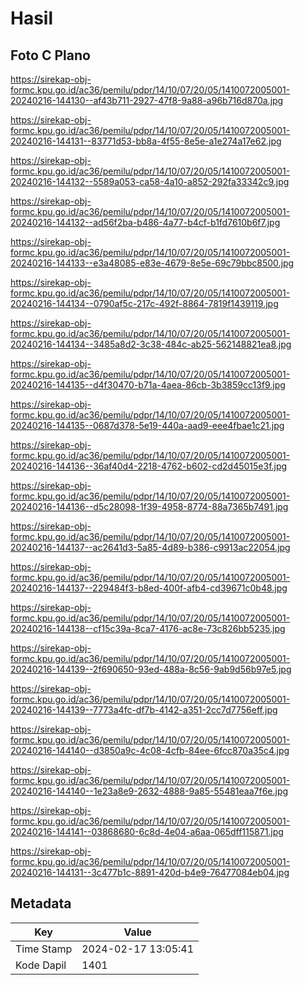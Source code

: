 # Hasil

## Foto C Plano

https://sirekap-obj-formc.kpu.go.id/ac36/pemilu/pdpr/14/10/07/20/05/1410072005001-20240216-144130--af43b711-2927-47f8-9a88-a96b716d870a.jpg

https://sirekap-obj-formc.kpu.go.id/ac36/pemilu/pdpr/14/10/07/20/05/1410072005001-20240216-144131--83771d53-bb8a-4f55-8e5e-a1e274a17e62.jpg

https://sirekap-obj-formc.kpu.go.id/ac36/pemilu/pdpr/14/10/07/20/05/1410072005001-20240216-144132--5589a053-ca58-4a10-a852-292fa33342c9.jpg

https://sirekap-obj-formc.kpu.go.id/ac36/pemilu/pdpr/14/10/07/20/05/1410072005001-20240216-144132--ad56f2ba-b486-4a77-b4cf-b1fd7610b6f7.jpg

https://sirekap-obj-formc.kpu.go.id/ac36/pemilu/pdpr/14/10/07/20/05/1410072005001-20240216-144133--e3a48085-e83e-4679-8e5e-69c79bbc8500.jpg

https://sirekap-obj-formc.kpu.go.id/ac36/pemilu/pdpr/14/10/07/20/05/1410072005001-20240216-144134--0790af5c-217c-492f-8864-7819f1439119.jpg

https://sirekap-obj-formc.kpu.go.id/ac36/pemilu/pdpr/14/10/07/20/05/1410072005001-20240216-144134--3485a8d2-3c38-484c-ab25-562148821ea8.jpg

https://sirekap-obj-formc.kpu.go.id/ac36/pemilu/pdpr/14/10/07/20/05/1410072005001-20240216-144135--d4f30470-b71a-4aea-86cb-3b3859cc13f9.jpg

https://sirekap-obj-formc.kpu.go.id/ac36/pemilu/pdpr/14/10/07/20/05/1410072005001-20240216-144135--0687d378-5e19-440a-aad9-eee4fbae1c21.jpg

https://sirekap-obj-formc.kpu.go.id/ac36/pemilu/pdpr/14/10/07/20/05/1410072005001-20240216-144136--36af40d4-2218-4762-b602-cd2d45015e3f.jpg

https://sirekap-obj-formc.kpu.go.id/ac36/pemilu/pdpr/14/10/07/20/05/1410072005001-20240216-144136--d5c28098-1f39-4958-8774-88a7365b7491.jpg

https://sirekap-obj-formc.kpu.go.id/ac36/pemilu/pdpr/14/10/07/20/05/1410072005001-20240216-144137--ac2641d3-5a85-4d89-b386-c9913ac22054.jpg

https://sirekap-obj-formc.kpu.go.id/ac36/pemilu/pdpr/14/10/07/20/05/1410072005001-20240216-144137--229484f3-b8ed-400f-afb4-cd39671c0b48.jpg

https://sirekap-obj-formc.kpu.go.id/ac36/pemilu/pdpr/14/10/07/20/05/1410072005001-20240216-144138--cf15c39a-8ca7-4176-ac8e-73c826bb5235.jpg

https://sirekap-obj-formc.kpu.go.id/ac36/pemilu/pdpr/14/10/07/20/05/1410072005001-20240216-144139--2f690650-93ed-488a-8c56-9ab9d56b97e5.jpg

https://sirekap-obj-formc.kpu.go.id/ac36/pemilu/pdpr/14/10/07/20/05/1410072005001-20240216-144139--7773a4fc-df7b-4142-a351-2cc7d7756eff.jpg

https://sirekap-obj-formc.kpu.go.id/ac36/pemilu/pdpr/14/10/07/20/05/1410072005001-20240216-144140--d3850a9c-4c08-4cfb-84ee-6fcc870a35c4.jpg

https://sirekap-obj-formc.kpu.go.id/ac36/pemilu/pdpr/14/10/07/20/05/1410072005001-20240216-144140--1e23a8e9-2632-4888-9a85-55481eaa7f6e.jpg

https://sirekap-obj-formc.kpu.go.id/ac36/pemilu/pdpr/14/10/07/20/05/1410072005001-20240216-144141--03868680-6c8d-4e04-a6aa-065dff115871.jpg

https://sirekap-obj-formc.kpu.go.id/ac36/pemilu/pdpr/14/10/07/20/05/1410072005001-20240216-144131--3c477b1c-8891-420d-b4e9-76477084eb04.jpg


## Metadata

| Key        | Value               |
| ---------- | ------------------- |
| Time Stamp | 2024-02-17 13:05:41 |
| Kode Dapil | 1401                |



